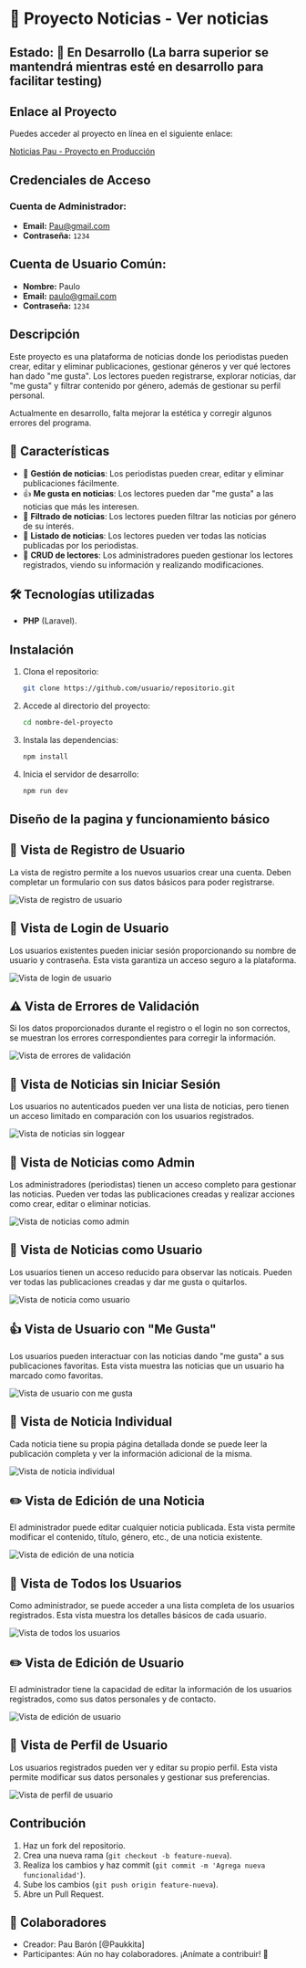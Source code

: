 # 📰  Proyecto Noticias - Ver noticias
## Estado: 🚧 En Desarrollo (La barra superior se mantendrá mientras esté en desarrollo para facilitar testing)

## Enlace al Proyecto

Puedes acceder al proyecto en línea en el siguiente enlace:

[Noticias Pau - Proyecto en Producción](https://noticias-production-d414.up.railway.app)

## Credenciales de Acceso

### Cuenta de Administrador:

- **Email:** [Pau@gmail.com](mailto:Pau@gmail.com)
- **Contraseña:** `1234`

## Cuenta de Usuario Común:
- **Nombre:** Paulo
- **Email:** [paulo@gmail.com](mailto:paulo@gmail.com)
- **Contraseña:** `1234`
  
## Descripción
Este proyecto es una plataforma de noticias donde los periodistas pueden crear, editar y eliminar publicaciones, gestionar géneros y ver qué lectores han dado "me gusta". Los lectores pueden registrarse, explorar noticias, dar "me gusta" y filtrar contenido por género, además de gestionar su perfil personal.

Actualmente en desarrollo, falta mejorar la estética y corregir algunos errores del programa.

## 🌟 Características  
- 📰 **Gestión de noticias**: Los periodistas pueden crear, editar y eliminar publicaciones fácilmente.
- 👍 **Me gusta en noticias**: Los lectores pueden dar "me gusta" a las noticias que más les interesen.
- 📂 **Filtrado de noticias**: Los lectores pueden filtrar las noticias por género de su interés.
- 📅 **Listado de noticias**: Los lectores pueden ver todas las noticias publicadas por los periodistas.
- 📝 **CRUD de lectores**: Los administradores pueden gestionar los lectores registrados, viendo su información y realizando modificaciones.

## 🛠️ Tecnologías utilizadas

- **PHP** (Laravel).

## Instalación
1. Clona el repositorio:
   ```sh
   git clone https://github.com/usuario/repositorio.git
   ```
2. Accede al directorio del proyecto:
   ```sh
   cd nombre-del-proyecto
   ```
3. Instala las dependencias:
   ```sh
   npm install
   ```
4. Inicia el servidor de desarrollo:
   ```sh
   npm run dev
   ```

## Diseño de la pagina y funcionamiento básico
## 🔑 Vista de Registro de Usuario
La vista de registro permite a los nuevos usuarios crear una cuenta. Deben completar un formulario con sus datos básicos para poder registrarse.

![Vista de registro de usuario](https://github.com/user-attachments/assets/ba5a1952-bdfb-4fc9-ad04-fe304579c57d)

## 🔐 Vista de Login de Usuario
Los usuarios existentes pueden iniciar sesión proporcionando su nombre de usuario y contraseña. Esta vista garantiza un acceso seguro a la plataforma.

![Vista de login de usuario](https://github.com/user-attachments/assets/aa20fd43-d2b4-423b-b27d-e13e54c96d95)

## ⚠️ Vista de Errores de Validación
Si los datos proporcionados durante el registro o el login no son correctos, se muestran los errores correspondientes para corregir la información.

![Vista de errores de validación](https://github.com/user-attachments/assets/91902f2f-2047-43c8-b1d6-75870e0e319b)

## 📰 Vista de Noticias sin Iniciar Sesión
Los usuarios no autenticados pueden ver una lista de noticias, pero tienen un acceso limitado en comparación con los usuarios registrados.

![Vista de noticias sin loggear](https://github.com/user-attachments/assets/4c33973b-62e1-44cb-9ee5-0a9736b39857)


## 📝 Vista de Noticias como Admin
Los administradores (periodistas) tienen un acceso completo para gestionar las noticias. Pueden ver todas las publicaciones creadas y realizar acciones como crear, editar o eliminar noticias.

![Vista de noticias como admin](https://github.com/user-attachments/assets/9bb744b9-56d5-4b1d-86ad-e4e0ba304a4d)

## 📝 Vista de Noticias como Usuario
Los usuarios tienen un acceso reducido para observar las noticais. Pueden ver todas las publicaciones creadas y dar me gusta o quitarlos.

![Vista de noticia como usuario](https://github.com/user-attachments/assets/971ddd35-ed17-4e29-833e-04795a785fd0)


## 👍 Vista de Usuario con "Me Gusta"
Los usuarios pueden interactuar con las noticias dando "me gusta" a sus publicaciones favoritas. Esta vista muestra las noticias que un usuario ha marcado como favoritas.

![Vista de usuario con me gusta](https://github.com/user-attachments/assets/d1e401e3-7f41-41cd-8499-8fedbe5e1284)

## 📰 Vista de Noticia Individual
Cada noticia tiene su propia página detallada donde se puede leer la publicación completa y ver la información adicional de la misma.

![Vista de noticia individual](https://github.com/user-attachments/assets/d0d66f63-a749-4ee6-8b43-2425266c5ea2)

## ✏️ Vista de Edición de una Noticia
El administrador puede editar cualquier noticia publicada. Esta vista permite modificar el contenido, título, género, etc., de una noticia existente.

![Vista de edición de una noticia](https://github.com/user-attachments/assets/6e5f63f2-c407-4473-bb86-9f503046dc21)

## 👥 Vista de Todos los Usuarios
Como administrador, se puede acceder a una lista completa de los usuarios registrados. Esta vista muestra los detalles básicos de cada usuario.

![Vista de todos los usuarios](https://github.com/user-attachments/assets/f4b53cc6-be61-4683-837c-3e97ec180b1a)

## ✏️ Vista de Edición de Usuario
El administrador tiene la capacidad de editar la información de los usuarios registrados, como sus datos personales y de contacto.

![Vista de edición de usuario](https://github.com/user-attachments/assets/12cee33e-f9cc-4517-aa39-bbf86304d48b)

## 👤 Vista de Perfil de Usuario
Los usuarios registrados pueden ver y editar su propio perfil. Esta vista permite modificar sus datos personales y gestionar sus preferencias.

![Vista de perfil de usuario](https://github.com/user-attachments/assets/c205deb2-d7e4-43c2-9c09-31d46c8fc82e)


## Contribución
1. Haz un fork del repositorio.
2. Crea una nueva rama (`git checkout -b feature-nueva`).
3. Realiza los cambios y haz commit (`git commit -m 'Agrega nueva funcionalidad'`).
4. Sube los cambios (`git push origin feature-nueva`).
5. Abre un Pull Request.


## 👥 Colaboradores
- Creador: Pau Barón [@Paukkita]
- Participantes: Aún no hay colaboradores. ¡Anímate a contribuir! 🚀
